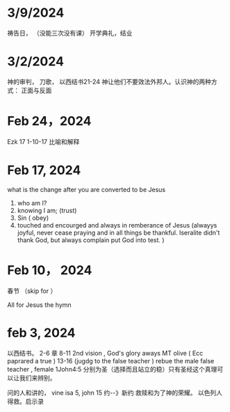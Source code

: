 # 3/9/2024
祷告日， （没能三次没有课） 开学典礼，结业


# 3/2/2024
神的审判， 刀歌， 以西结书21-24
神让他们不要效法外邦人。认识神的两种方式： 正面与反面


# Feb 24，2024
Ezk 17 1-10-17
比喻和解释

# Feb 17, 2024
what is the change after you are converted to be Jesus
1. who am I?
2. knowing I am; (trust)
3. Sin ( obey)
4.  touched and encourged and always in remberance of Jesus (alwayys joyful, never cease praying and in all things be thankful. Iseralite didn't thank God, but always complain put God into test. )

# Feb 10， 2024
春节 （skip for ）

All for Jesus the hymn
# feb 3, 2024
以西结书。  2-6 章
8-11 2nd vision , God's glory aways MT olive ( Ecc paprared a true )
13-16 (jugdg to the false teacher )
rebue the male false teacher , female 1John4:5 分别为圣（选择而且站立的稳）只有圣经这个真理可以让我们来辨别。

问的人和讲的， vine isa 5, john 15
约--》新约 救赎和为了神的荣耀。 以色列人得救。启示录
